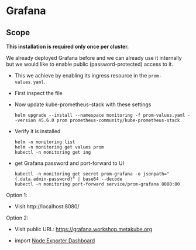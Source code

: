 # Grafana

## Scope

**This installation is required only once per cluster.**

We already deployed Grafana before and we can already use it internally
but we would like to enable public (password-protected) access to it.

* This we achieve by enabling its ingress resource in the `prom-values.yaml`.

* First inspect the file

* Now update kube-prometheus-stack with these settings

  ```shell
  helm upgrade --install --namespace monitoring -f prom-values.yaml --version 45.6.0 prom prometheus-community/kube-prometheus-stack
  ```

* Verify it is installed

  ```shell
  helm -n monitoring list
  helm -n monitoring get values prom
  kubectl -n monitoring get ing
  ```

* get Grafana password and port-forward to UI

  ```shell
  kubectl -n monitoring get secret prom-grafana -o jsonpath="{.data.admin-password}" | base64 --decode
  kubectl -n monitoring port-forward service/prom-grafana 8080:80
  ```

Option 1:

* Visit http://localhost:8080/

Option 2:

* Visit public URL: https://grafana.workshop.metakube.org

* import [Node Exporter Dashboard](https://grafana.com/grafana/dashboards/13978?pg=dashboards&plcmt=featured-sub1)
